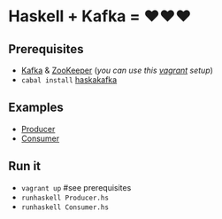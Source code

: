 # Haskell + Kafka = :heart::heart::heart:

## Prerequisites
* [Kafka](http://kafka.apache.org/) & [ZooKeeper](http://zookeeper.apache.org/) (*you can use this  [vagrant](https://github.com/slon1024/vagrant-cluster-storm) setup*)
* `cabal install` [haskakafka](https://github.com/cosbynator/haskakafka)

## Examples
* [Producer](https://github.com/slon1024/haskell_kafka/blob/master/Producer.hs)
* [Consumer](https://github.com/slon1024/haskell_kafka/blob/master/Consumer.hs) 

## Run it
* `vagrant up` #see prerequisites
* `runhaskell Producer.hs`
* `runhaskell Consumer.hs`
